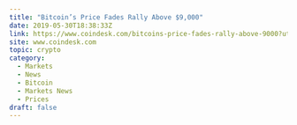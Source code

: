 ```yaml
---
title: "Bitcoin’s Price Fades Rally Above $9,000"
date: 2019-05-30T18:38:33Z
link: https://www.coindesk.com/bitcoins-price-fades-rally-above-9000?utm_medium=RSS&utm_source=hune
site: www.coindesk.com
topic: crypto
category:
  - Markets
  - News
  - Bitcoin
  - Markets News
  - Prices
draft: false
---
```

